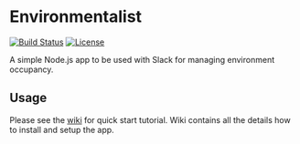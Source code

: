 # Environmentalist
[![Build Status](https://travis-ci.org/ibalosh/environmentalist.js.svg?branch=master)](https://travis-ci.org/ibalosh/environmentalist.js)
[![License](http://img.shields.io/badge/license-MIT-blue.svg?style=flat)](http://www.opensource.org/licenses/MIT)

A simple Node.js app to be used with Slack for managing environment occupancy.

## Usage

Please see the [wiki](https://github.com/ibalosh/environmentalist.js/wiki) for quick start tutorial. Wiki contains all the 
details how to install and setup the app.
 
